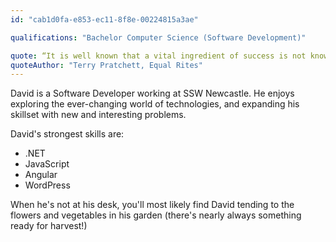 ```yaml
---
id: "cab1d0fa-e853-ec11-8f8e-00224815a3ae"

qualifications: "Bachelor Computer Science (Software Development)"

quote: “It is well known that a vital ingredient of success is not knowing that what you're attempting can't be done.” 
quoteAuthor: "Terry Pratchett, Equal Rites"
---
```


David is a Software Developer working at SSW Newcastle. He enjoys exploring the ever-changing world of technologies, and expanding his skillset with new and interesting problems.

David's strongest skills are:

* .NET
* JavaScript
* Angular
* WordPress

When he's not at his desk, you'll most likely find David tending to the flowers and vegetables in his garden (there's nearly always something ready for harvest!)
